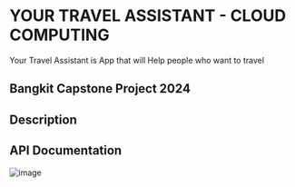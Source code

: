 # YOUR TRAVEL ASSISTANT - CLOUD COMPUTING
Your Travel Assistant is App that will Help people who want to travel 
## Bangkit Capstone Project 2024

## Description

## API Documentation
![image](https://github.com/user-attachments/assets/ba1afab8-4d42-4e57-ad0f-ee1aeadb0012)

